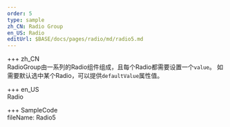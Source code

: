 ```yaml
--- 
order: 5
type: sample
zh_CN: Radio Group
en_US: Radio
editUrl: $BASE/docs/pages/radio/md/radio5.md  
---   
```


+++ zh_CN   
RadioGroup由一系列的Radio组件组成，且每个Radio都需要设置一个<Code>value</Code>。
如需要默认选中某个Radio，可以提供<Code>defaultValue</Code>属性值。
  

+++ en_US    
Radio

+++ SampleCode    
fileName: Radio5

